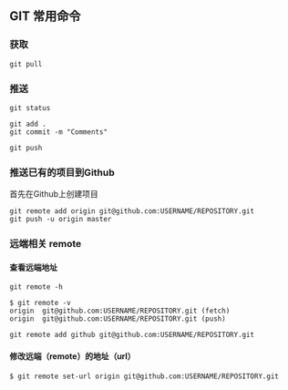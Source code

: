 ## GIT 常用命令

### 获取
```shell
git pull
```

### 推送

```shell
git status

git add .
git commit -m "Comments"

git push
```

### 推送已有的项目到Github

首先在Github上创建项目

```shell
git remote add origin git@github.com:USERNAME/REPOSITORY.git
git push -u origin master
```

### 远端相关 remote

#### 查看远端地址
```shell
git remote -h
```

```shell
$ git remote -v
origin  git@github.com:USERNAME/REPOSITORY.git (fetch)
origin  git@github.com:USERNAME/REPOSITORY.git (push)
```

```shell
git remote add github git@github.com:USERNAME/REPOSITORY.git
```


#### 修改远端（remote）的地址（url）

```shell
$ git remote set-url origin git@github.com:USERNAME/REPOSITORY.git
```

